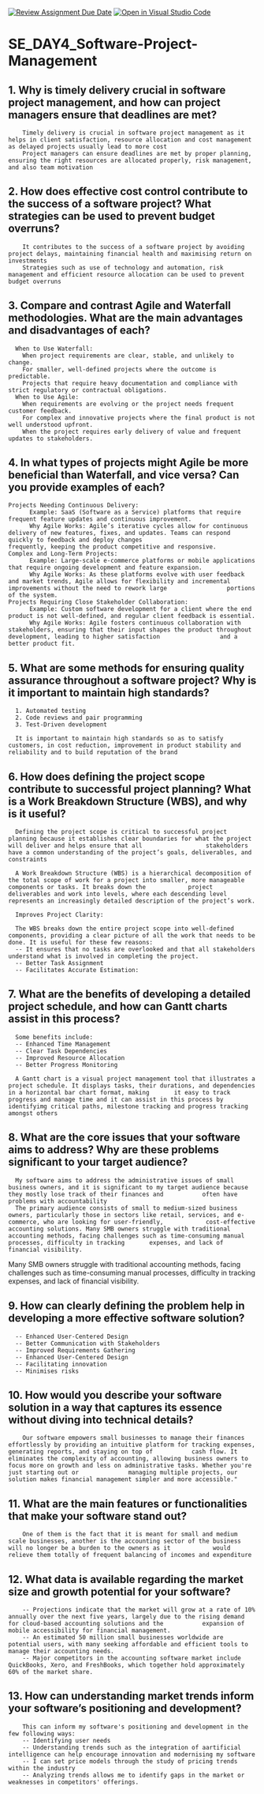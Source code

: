 [![Review Assignment Due Date](https://classroom.github.com/assets/deadline-readme-button-22041afd0340ce965d47ae6ef1cefeee28c7c493a6346c4f15d667ab976d596c.svg)](https://classroom.github.com/a/9pw6JKcu)
[![Open in Visual Studio Code](https://classroom.github.com/assets/open-in-vscode-2e0aaae1b6195c2367325f4f02e2d04e9abb55f0b24a779b69b11b9e10269abc.svg)](https://classroom.github.com/online_ide?assignment_repo_id=15834395&assignment_repo_type=AssignmentRepo)
# SE_DAY4_Software-Project-Management
## 1. Why is timely delivery crucial in software project management, and how can project managers ensure that deadlines are met?
        Timely delivery is crucial in software project management as it helps in client satisfaction, resource allocation and cost management as delayed projects usually lead to more cost
        Project managers can ensure deadlines are met by proper planning, ensuring the right resources are allocated properly, risk management, and also team motivation
      
## 2. How does effective cost control contribute to the success of a software project? What strategies can be used to prevent budget overruns?
        It contributes to the success of a software project by avoiding project delays, maintaining financial health and maximising return on investments
        Strategies such as use of technology and automation, risk management and efficient resource allocation can be used to prevent budget overruns

## 3. Compare and contrast Agile and Waterfall methodologies. What are the main advantages and disadvantages of each?
      When to Use Waterfall:
        When project requirements are clear, stable, and unlikely to change.
        For smaller, well-defined projects where the outcome is predictable.
        Projects that require heavy documentation and compliance with strict regulatory or contractual obligations.
      When to Use Agile:
        When requirements are evolving or the project needs frequent customer feedback.
        For complex and innovative projects where the final product is not well understood upfront.
        When the project requires early delivery of value and frequent updates to stakeholders.
## 4. In what types of projects might Agile be more beneficial than Waterfall, and vice versa? Can you provide examples of each?
    Projects Needing Continuous Delivery:
          Example: SaaS (Software as a Service) platforms that require frequent feature updates and continuous improvement.
          Why Agile Works: Agile’s iterative cycles allow for continuous delivery of new features, fixes, and updates. Teams can respond quickly to feedback and deploy changes                       frequently, keeping the product competitive and responsive.
    Complex and Long-Term Projects:
          Example: Large-scale e-commerce platforms or mobile applications that require ongoing development and feature expansion.
          Why Agile Works: As these platforms evolve with user feedback and market trends, Agile allows for flexibility and incremental improvements without the need to rework large                 portions of the system.
    Projects Requiring Close Stakeholder Collaboration:
          Example: Custom software development for a client where the end product is not well-defined, and regular client feedback is essential.
          Why Agile Works: Agile fosters continuous collaboration with stakeholders, ensuring that their input shapes the product throughout development, leading to higher satisfaction                 and a better product fit.
## 5. What are some methods for ensuring quality assurance throughout a software project? Why is it important to maintain high standards?
      1. Automated testing
      2. Code reviews and pair programming
      3. Test-Driven development

      It is important to maintain high standards so as to satisfy customers, in cost reduction, improvement in product stability and reliability and to build reputation of the brand
## 6. How does defining the project scope contribute to successful project planning? What is a Work Breakdown Structure (WBS), and why is it useful?
      Defining the project scope is critical to successful project planning because it establishes clear boundaries for what the project will deliver and helps ensure that all                  stakeholders have a common understanding of the project’s goals, deliverables, and constraints

      A Work Breakdown Structure (WBS) is a hierarchical decomposition of the total scope of work for a project into smaller, more manageable components or tasks. It breaks down the            project deliverables and work into levels, where each descending level represents an increasingly detailed description of the project’s work.

      Improves Project Clarity:

      The WBS breaks down the entire project scope into well-defined components, providing a clear picture of all the work that needs to be done. It is useful for these few reasons:
      -- It ensures that no tasks are overlooked and that all stakeholders understand what is involved in completing the project.
      -- Better Task Assignment
      -- Facilitates Accurate Estimation:
## 7. What are the benefits of developing a detailed project schedule, and how can Gantt charts assist in this process?
      Some benefits include:
      -- Enhanced Time Management
      -- Clear Task Dependencies
      -- Improved Resource Allocation
      -- Better Progress Monitoring
      
      A Gantt chart is a visual project management tool that illustrates a project schedule. It displays tasks, their durations, and dependencies in a horizontal bar chart format, making       it easy to track progress and manage time and it can assist in this process by identifyimg critical paths, milestone tracking and progress tracking amongst others
## 8. What are the core issues that your software aims to address? Why are these problems significant to your target audience?
      My software aims to address the administrative issues of small business owners, and it is significant to my target audience because they mostly lose track of their finances and           often have problems with accountability
      The primary audience consists of small to medium-sized business owners, particularly those in sectors like retail, services, and e-commerce, who are looking for user-friendly,            cost-effective accounting solutions. Many SMB owners struggle with traditional accounting methods, facing challenges such as time-consuming manual processes, difficulty in tracking       expenses, and lack of financial visibility.
Many SMB owners struggle with traditional accounting methods, facing challenges such as time-consuming manual processes, difficulty in tracking expenses, and lack of financial visibility.
## 9. How can clearly defining the problem help in developing a more effective software solution?
      -- Enhanced User-Centered Design
      -- Better Communication with Stakeholders
      -- Improved Requirements Gathering
      -- Enhanced User-Centered Design
      -- Facilitating innovation
      -- Minimises risks
## 10. How would you describe your software solution in a way that captures its essence without diving into technical details?
        Our software empowers small businesses to manage their finances effortlessly by providing an intuitive platform for tracking expenses, generating reports, and staying on top of           cash flow. It eliminates the complexity of accounting, allowing business owners to focus more on growth and less on administrative tasks. Whether you're just starting out or              managing multiple projects, our solution makes financial management simpler and more accessible."
## 11. What are the main features or functionalities that make your software stand out?
        One of them is the fact that it is meant for small and medium scale businesses, another is the accounting sector of the business will no longer be a burden to the owners as it            would relieve them totally of frequent balancing of incomes and expenditure
## 12. What data is available regarding the market size and growth potential for your software?
        -- Projections indicate that the market will grow at a rate of 10% annually over the next five years, largely due to the rising demand for cloud-based accounting solutions and the           expansion of mobile accessibility for financial management.
        -- An estimated 50 million small businesses worldwide are potential users, with many seeking affordable and efficient tools to manage their accounting needs.
        -- Major competitors in the accounting software market include QuickBooks, Xero, and FreshBooks, which together hold approximately 60% of the market share.
         
## 13. How can understanding market trends inform your software’s positioning and development?
        This can inform my software's positioning and development in the few following ways:
        -- Identifying user needs
        -- Understanding trends such as the integration of aartificial intelligence can help encourage innovation and modernising my software
        -- I can set price models through the study of pricing trends within the industry
        -- Analyzing trends allows me to identify gaps in the market or weaknesses in competitors' offerings.
